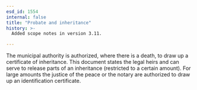 ```yaml
---
esd_id: 1554
internal: false
title: "Probate and inheritance"
history: >-
  Added scope notes in version 3.11.

---
```


The municipal authority is authorized, where there is a death, to draw up a certificate of inheritance. This document states the legal heirs and can serve to release parts of an inheritance (restricted to a certain amount). For large amounts the justice of the peace or the notary are authorized to draw up an identification certificate. 


